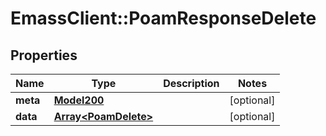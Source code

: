# EmassClient::PoamResponseDelete

## Properties
Name | Type | Description | Notes
------------ | ------------- | ------------- | -------------
**meta** | [**Model200**](Model200.md) |  | [optional] 
**data** | [**Array&lt;PoamDelete&gt;**](PoamDelete.md) |  | [optional] 

